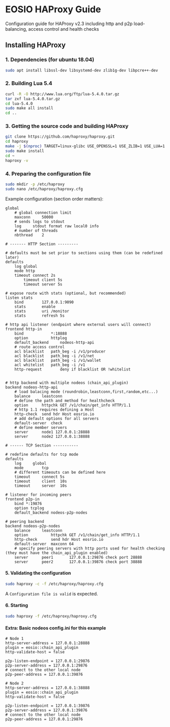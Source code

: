 # EOSIO HAProxy Guide

Configuration guide for HAProxy v2.3 including http and p2p load-balancing, access control and health checks

## Installing HAProxy

### 1. Dependencies (for ubuntu 18.04)
```bash
sudo apt install libssl-dev libsystemd-dev zlib1g-dev libpcre++-dev
```

### 2. Building Lua 5.4
```bash
curl -R -O http://www.lua.org/ftp/lua-5.4.0.tar.gz
tar zxf lua-5.4.0.tar.gz
cd lua-5.4.0
sudo make all install
cd ..
```

### 3. Getting the source code and building HAProxy
```bash
git clone https://github.com/haproxy/haproxy.git
cd haproxy
make -j $(nproc) TARGET=linux-glibc USE_OPENSSL=1 USE_ZLIB=1 USE_LUA=1 USE_PCRE=1 USE_SYSTEMD=1
sudo make install
cd ~
haproxy -v
```

### 4. Preparing the configuration file
```bash
sudo mkdir -p /etc/haproxy
sudo nano /etc/haproxy/haproxy.cfg
```

Example configuration (section order matters):
```
global
	# global connection limit
	maxconn		50000
	# sends logs to stdout
	log		stdout format raw local0 info
	# number of threads
	nbthread	2

# ------- HTTP Section ---------

# defaults must be set prior to sections using them (can be redefined later)
defaults
	log global
	mode http
	timeout connect 2s
        timeout client 5s
        timeout server 5s

# expose route with stats (optional, but recommended)
listen stats
	bind		127.0.0.1:9090
	stats		enable
	stats		uri /monitor
	stats		refresh 5s

# http api listener (endpoint where external users will connect)
frontend http-in
	bind			*:18888
	option			httplog
	default_backend		nodeos-http-api
	# route access control
	acl	blacklist	path_beg -i /v1/producer
	acl	blacklist	path_beg -i /v1/net
	acl	blacklist	path_beg -i /v1/wallet
	acl	whitelist	path_beg -i /v1
	http-request		deny if blacklist OR !whitelist


# http backend with multiple nodeos (chain_api_plugin)
backend nodeos-http-api
	# load balacing mode (roundrobin,leastconn,first,random,etc...)
	balance		leastconn
	# define the path and method for healthcheck
	option		httpchk GET /v1/chain/get_info HTTP/1.1
	# http 1.1 requires defining a Host
	http-check	send hdr Host eosrio.io
	# add default options for all servers
	default-server	check
	# define member servers
	server		node1 127.0.0.1:28888
	server		node2 127.0.0.1:38888

# ------ TCP Section -----------

# redefine defaults for tcp mode
defaults
	log		global
	mode		tcp
	# different timeouts can be defined here
	timeout		connect 5s
	timeout		client	10s
	timeout		server	10s

# listener for incoming peers
frontend p2p-in
	bind *:19876
	option tcplog
	default_backend nodeos-p2p-nodes

# peering backend
backend nodeos-p2p-nodes
	balance		leastconn
	option          httpchk GET /v1/chain/get_info HTTP/1.1
	http-check      send hdr Host eosrio.io
	default-server	maxconn 64
	# specify peering servers with http ports used for health checking (they must have the chain_api_plugin enabled)
	server		peer1		127.0.0.1:29876 check port 28888
	server		peer2		127.0.0.1:39876 check port 38888

```

#### 5. Validating the configuration
```bash
sudo haproxy -c -f /etc/haproxy/haproxy.cfg
```
A `Configuration file is valid` is expected.

#### 6. Starting
```bash
sudo haproxy -f /etc/haproxy/haproxy.cfg
```

#### Extra: Basic nodeos config.ini for this example
```
# Node 1
http-server-address = 127.0.0.1:28888
plugin = eosio::chain_api_plugin
http-validate-host = false

p2p-listen-endpoint = 127.0.0.1:29876
p2p-server-address = 127.0.0.1:29876
# connect to the other local node
p2p-peer-address = 127.0.0.1:39876
```

```
# Node 2
http-server-address = 127.0.0.1:38888
plugin = eosio::chain_api_plugin
http-validate-host = false

p2p-listen-endpoint = 127.0.0.1:39876
p2p-server-address = 127.0.0.1:39876
# connect to the other local node
p2p-peer-address = 127.0.0.1:29876
```
